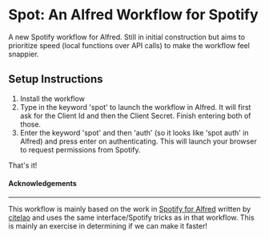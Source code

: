 # Spot: An Alfred Workflow for Spotify

A new Spotify workflow for Alfred. Still in initial construction but aims to prioritize speed (local functions over API calls) to make the workflow feel snappier.

## Setup Instructions
1. Install the workflow
1. Type in the keyword 'spot' to launch the workflow in Alfred. It will first ask for the Client Id and then the Client Secret. Finish entering both of those.
1. Enter the keyword 'spot' and then 'auth' (so it looks like 'spot auth' in Alfred) and press enter on authenticating. This will launch your browser to request permissions from Spotify.

That's it!

#### Acknowledgements
---
This workflow is mainly based on the work in [Spotify for Alfred](https://github.com/citelao/Spotify-for-Alfred) written by [citelao](https://github.com/citelao) and uses the same interface/Spotify tricks as in that workflow. This is mainly an exercise in determining if we can make it faster!
